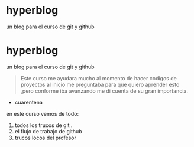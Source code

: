 # hyperblog
un blog para el curso de git y github
# hyperblog
un blog para el curso de git y github
> Este curso me ayudara mucho al momento de hacer codigos de proyectos al inicio me preguntaba para que quiero aprender esto ,pero conforme iba avanzando me di cuenta de su gran importancia.
- cuarentena

en este curso vemos de todo:
1. todos los trucos de git .
1. el flujo de trabajo de github
1. trucos locos del profesor

